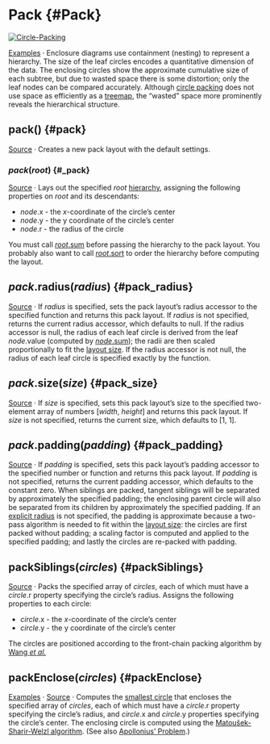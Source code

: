 # Pack {#Pack}

[<img alt="Circle-Packing" src="https://raw.githubusercontent.com/d3/d3-hierarchy/main/img/pack.png">](https://observablehq.com/@d3/circle-packing)

[Examples](https://observablehq.com/@d3/circle-packing) · Enclosure diagrams use containment (nesting) to represent a hierarchy. The size of the leaf circles encodes a quantitative dimension of the data. The enclosing circles show the approximate cumulative size of each subtree, but due to wasted space there is some distortion; only the leaf nodes can be compared accurately. Although [circle packing](http://en.wikipedia.org/wiki/Circle_packing) does not use space as efficiently as a [treemap](./treemap.md), the “wasted” space more prominently reveals the hierarchical structure.

## pack() {#pack}

[Source](https://github.com/d3/d3-hierarchy/blob/main/src/pack/index.js) · Creates a new pack layout with the default settings.

### *pack*(*root*) {#_pack}

[Source](https://github.com/d3/d3-hierarchy/blob/main/src/pack/index.js) · Lays out the specified *root* [hierarchy](./hierarchy.md), assigning the following properties on *root* and its descendants:

* *node*.x - the *x*-coordinate of the circle’s center
* *node*.y - the y coordinate of the circle’s center
* *node*.r - the radius of the circle

You must call [*root*.sum](./hierarchy.md#node_sum) before passing the hierarchy to the pack layout. You probably also want to call [*root*.sort](./hierarchy.md#node_sort) to order the hierarchy before computing the layout.

## *pack*.radius(*radius*) {#pack_radius}

[Source](https://github.com/d3/d3-hierarchy/blob/main/src/pack/index.js) · If *radius* is specified, sets the pack layout’s radius accessor to the specified function and returns this pack layout. If *radius* is not specified, returns the current radius accessor, which defaults to null. If the radius accessor is null, the radius of each leaf circle is derived from the leaf *node*.value (computed by [*node*.sum](./hierarchy.md#node_sum)); the radii are then scaled proportionally to fit the [layout size](#pack_size). If the radius accessor is not null, the radius of each leaf circle is specified exactly by the function.

## *pack*.size(*size*) {#pack_size}

[Source](https://github.com/d3/d3-hierarchy/blob/main/src/pack/index.js) · If *size* is specified, sets this pack layout’s size to the specified two-element array of numbers [*width*, *height*] and returns this pack layout. If *size* is not specified, returns the current size, which defaults to [1, 1].

## *pack*.padding(*padding*) {#pack_padding}

[Source](https://github.com/d3/d3-hierarchy/blob/main/src/pack/index.js) · If *padding* is specified, sets this pack layout’s padding accessor to the specified number or function and returns this pack layout. If *padding* is not specified, returns the current padding accessor, which defaults to the constant zero. When siblings are packed, tangent siblings will be separated by approximately the specified padding; the enclosing parent circle will also be separated from its children by approximately the specified padding. If an [explicit radius](#pack_radius) is not specified, the padding is approximate because a two-pass algorithm is needed to fit within the [layout size](#pack_size): the circles are first packed without padding; a scaling factor is computed and applied to the specified padding; and lastly the circles are re-packed with padding.

## packSiblings(*circles*) {#packSiblings}

[Source](https://github.com/d3/d3-hierarchy/blob/main/src/pack/siblings.js) · Packs the specified array of *circles*, each of which must have a *circle*.r property specifying the circle’s radius. Assigns the following properties to each circle:

* *circle*.x - the *x*-coordinate of the circle’s center
* *circle*.y - the y coordinate of the circle’s center

The circles are positioned according to the front-chain packing algorithm by [Wang *et al.*](https://dl.acm.org/citation.cfm?id=1124851)

## packEnclose(*circles*) {#packEnclose}

[Examples](https://observablehq.com/@d3/d3-packenclose) · [Source](https://github.com/d3/d3-hierarchy/blob/main/src/pack/enclose.js) · Computes the [smallest circle](https://en.wikipedia.org/wiki/Smallest-circle_problem) that encloses the specified array of *circles*, each of which must have a *circle*.r property specifying the circle’s radius, and *circle*.x and *circle*.y properties specifying the circle’s center. The enclosing circle is computed using the [Matoušek-Sharir-Welzl algorithm](http://www.inf.ethz.ch/personal/emo/PublFiles/SubexLinProg_ALG16_96.pdf). (See also [Apollonius’ Problem](https://observablehq.com/@d3/apollonius-problem).)

